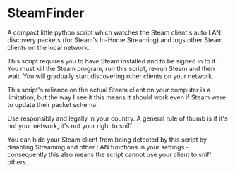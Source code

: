 # SteamFinder
 
A compact little python script which watches the Steam client's auto LAN discovery packets (for Steam's In-Home Streaming) and logs other Steam clients on the local network.

This script requires you to have Steam installed and to be signed in to it. You must kill the Steam program, run this script, re-run Steam and then wait. You will gradually start discovering other clients on your network.

This script's reliance on the actual Steam client on your computer is a limitation, but the way I see it this means it should work even if Steam were to update their packet schema.

Use responsibly and legally in your country. A general rule of thumb is if it's not your network, it's not your right to sniff. 

You can hide your Steam client from being detected by this script by disabling Streaming and other LAN functions in your settings - consequently this also means the script cannot use your client to sniff others.
